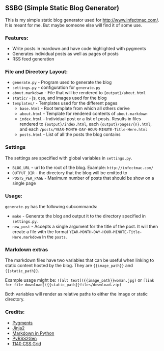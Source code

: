 ## SSBG (Simple Static Blog Generator)

This is my simple static blog generator used for <http://www.infectmac.com/>. It
is meant for me. But maybe someone else will find it of some use.

### Features:

* Write posts in mardown and have code highlighted with pygments
* Generates individual posts as well as pages of posts
* RSS feed generation

### File and Directory Layout:

* `generate.py` - Program used to generate the blog
* `settings.py` - configuration for `generate.py`
* `about.markdown` - File that will be rendered to `{output}/about.html`
* `static/` - js, css, and images used for the blog
* `templates/` - Templates used for the different pages
   * `base.html` - Root template from which all others derive
   * `about.html` - Template for rendered contents of `about.markdown`
   * `index.html` - Individual post or a list of posts. Results in files
   rendered to `{output}/index.html`, each `{output}/pages/{n}.html`, and each
   `/posts/YEAR-MONTH-DAY-HOUR-MINUTE-Title-Here.html`
   * `posts.html` - List of all the posts the blog contains
   
### Settings

The settings are specified with global variables in `settings.py`.

* `BLOG_URL` - url to the root of the blog. Example: `http://infectmac.com/`
* `OUTPUT_DIR` - the directory that the blog will be emitted to
* `POSTS_PER_PAGE` - Maximum number of posts that should be show on a single 
page

### Usage:

`generate.py` has the following subcommands:

* `make` - Generate the blog and output it to the directory specified in 
`settings.py`.
* `new_post` - Accepts a single argument for the title of the post. It will then
create a file with the format `YEAR-MONTH-DAY-HOUR-MINUTE-Title-Here.markdown`
in the `posts`.

### Markdown extras

The markdown files have two variables that can be useful when linking to static
content hosted by the blog. They are `{{image_path}}` and `{{static_path}}`.

Example usage might be: `![alt text]({{image_path}}woman.jpg)` or 
`[link for file download]({{static_path}}files/download.zip)`

Both variables will render as relative paths to either the image or static
directory.

### Credits:

* [Pygments](http://pygments.org/)
* [Jinja2](http://jinja.pocoo.org/docs/)
* [Markdown in Python](http://www.freewisdom.org/projects/python-markdown/)
* [PyRSS2Gen](http://www.dalkescientific.com/Python/PyRSS2Gen.html)
* [1140 CSS Grid](http://cssgrid.net/)


